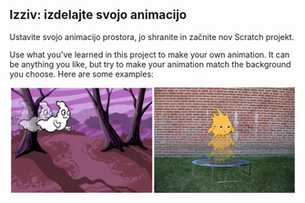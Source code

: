 ## Izziv: izdelajte svojo animacijo

Ustavite svojo animacijo prostora, jo shranite in začnite nov Scratch projekt.

Use what you've learned in this project to make your own animation. It can be anything you like, but try to make your animation match the background you choose. Here are some examples:

![posnetek zaslona](images/space-egs.png)